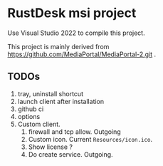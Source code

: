 # RustDesk msi project

Use Visual Studio 2022 to compile this project.

This project is mainly derived from <https://github.com/MediaPortal/MediaPortal-2.git> .

## TODOs

1. tray, uninstall shortcut
1. launch client after installation
1. github ci
1. options
1. Custom client.
    1. firewall and tcp allow. Outgoing
    1. Custom icon. Current `Resources/icon.ico`.
    1. Show license ?
    1. Do create service. Outgoing.
